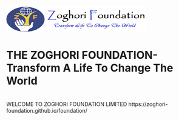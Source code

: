 <img src="images/zoghorilogo223.png">
<h1><b>THE ZOGHORI FOUNDATION-Transform A Life To Change The World</b></h1><br>
WELCOME TO ZOGHORI FOUNDATION LIMITED 
<a>https://zoghori-foundation.github.io/foundation/<a>

